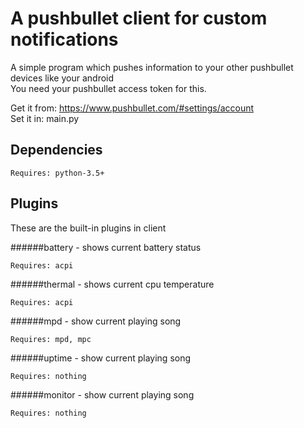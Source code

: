 # A pushbullet client for custom notifications    

A simple program which pushes information to your
other pushbullet devices like your android  
You need your pushbullet access token for this.   
  

Get it from: https://www.pushbullet.com/#settings/account  
Set it in: main.py  
  
## Dependencies  
```  
Requires: python-3.5+  
```  
  
## Plugins  
   
These are the built-in plugins in client   
  
######battery - shows current battery status   
```  
Requires: acpi  
```  
######thermal - shows current cpu temperature    
```  
Requires: acpi  
```    
######mpd - show current playing song  
```  
Requires: mpd, mpc    
```  
######uptime - show current playing song  
```  
Requires: nothing    
```  
######monitor - show current playing song  
```  
Requires: nothing    
```  
